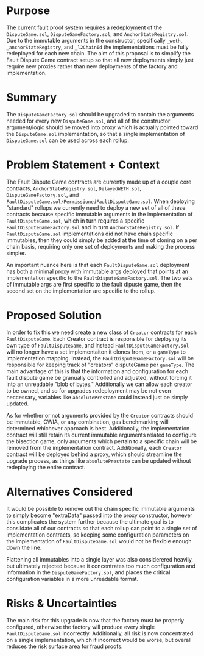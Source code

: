 # Purpose

The current fault proof system requires a redeployment of the `DisputeGame.sol`, `DisputeGameFactory.sol`, and `AnchorStateRegistry.sol`. Due to the immutable arguments in the constructor, specifically `_weth`, `_anchorStateRegistry`, and `_l2ChainId` the implementations must be fully redeployed for each new chain. The aim of this proposal is to simplify the Fault Dispute Game contract setup so that all new deployments simply just require new proxies rather than new deployments of the factory and implementation.

# Summary

The `DisputeGameFactory.sol` should be upgraded to contain the arguments needed for every new `DisputeGame.sol`, and all of the constructor argument/logic should be moved into proxy which is actually pointed toward the `DisputeGame.sol` implementation, so that a single implementation of `DisputeGame.sol` can be used across each rollup.

# Problem Statement + Context

The Fault Dispute Game contracts are currently made up of a couple core contracts, `AnchorStateRegistry.sol`, `DelayedWETH.sol`, `DisputeGameFactory.sol`, and `FaultDisputeGame.sol/PermissionedFaultDisputeGame.sol`. When deploying "standard" rollups we currently need to deploy a new set of all of these contracts because specific immutable arguments in the implementation of `FaultDisputeGame.sol`, which in turn requires a specific `FaultDisputeGameFactory.sol` and in turn `AnchorStateRegistry.sol`. If `FaultDisputeGame.sol` implementations did not have chain specific immutables, then they could simply be added at the time of cloning on a per chain basis, requiring only one set of deployments and making the process simpler.

An important nuance here is that each `FaultDisputeGame.sol` deployment has both a minimal proxy with immutable args deployed that points at an implementation specific to the `FaultDisputeGameFactory.sol`. The two sets of immutable args are first specific to the fault dipuste game, then the second set on the implementation are specific to the rollup.
 
# Proposed Solution

In order to fix this we need create a new class of `Creator` contracts for each `FaultDisputeGame`. Each Creator contract is responsible for deploying its own type of `FaultDisputeGame`, and instead `FaultDisputeGameFactory.sol` will no longer have a set implementaiton it clones from, or a `gameType` to implementation mapping. Instead, the `FaultDisputeGameFactory.sol` will be responsible for keeping track of "creators" disputeGame per `gameType`. The main advantage of this is that the information and configuration for each fault dispute game be granually controlled and adjusted, without forcing it into an unreadable "blob of bytes." Additionally we can allow each creator to be owned, and so for upgrades redeployment may be not even neccessary, variables like `absolutePrestate` could instead just be simply updated. 

As for whether or not arguments provided by the `Creator` contracts should be immutable, CWIA, or any combination, gas benchmarking will determined whichever approach is best. Additionally, the implementation contract will still retain its current immutable arguments related to configure the bisection game, only arguments which pertain to a specific chain will be removed from the implementation contract. Additionally, each `Creator` contract will be deployed behind a proxy, which should streamline the upgrade process, as things like `absolutePrestate` can be updated without redeploying the entire contract.

# Alternatives Considered

It would be possible to remove out the chain specific immutable arguments to simply become "extraData" passed into the proxy constructor, however this complicates the system further because the ultimate goal is to consildate all of our contracts so that each rollup can point to a single set of implementation contracts, so keeping some configuration parameters on the implementation of `FaultDisputeGame.sol` would not be flexible enough down the line.

Flattening all immutables into a single layer was also considerered heavily, but ultimately rejected because it concentrates too much configuration and information in the `DisputeGameFactory.sol`, and places the critical configuration variables in a more unreadable format.

# Risks & Uncertainties

The main risk for this upgrade is now that the factory must be properly configured, otherwise the factory will produce every single `FaultDisputeGame.sol` incorrectly. Additionally, all risk is now concentrated on a single implementation, which if incorrect would be worse, but overall reduces the risk surface area for fraud proofs.
